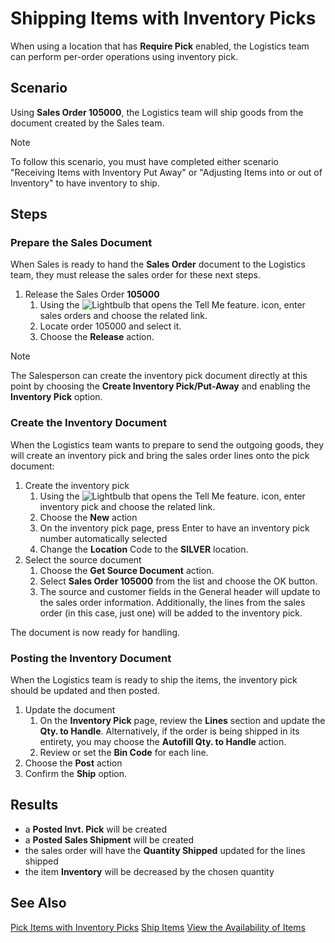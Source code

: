 # Shipping Items with Inventory Picks
When using a location that has **Require Pick** enabled, the Logistics team can perform per-order operations using inventory pick.

## Scenario
Using **Sales Order 105000**, the Logistics team will ship goods from the document created by the Sales team.

> [!NOTE]
> To follow this scenario, you must have completed either scenario "Receiving Items with Inventory Put Away" or "Adjusting Items into or out of Inventory" to have inventory to ship.

## Steps

### Prepare the Sales Document 
When Sales is ready to hand the **Sales Order** document to the Logistics team, they must release the sales order for these next steps.
	
1. Release the Sales Order **105000**
    1. Using the ![Lightbulb that opens the Tell Me feature.](../../../media/ui-search/search_small.png "Tell me what you want to do") icon, enter sales orders and choose the related link.
    2. Locate order 105000 and select it.
    3. Choose the **Release** action.

> [!NOTE]
> The Salesperson can create the inventory pick document directly at this point by choosing the **Create Inventory Pick/Put-Away** and enabling the **Inventory Pick** option.

### Create the Inventory Document
When the Logistics team wants to prepare to send the outgoing goods, they will create an inventory pick and bring the sales order lines onto the pick document:

1. Create the inventory pick
    1. Using the ![Lightbulb that opens the Tell Me feature.](../../../media/ui-search/search_small.png "Tell me what you want to do") icon, enter inventory pick and choose the related link.
    2. Choose the **New** action
    3. On the inventory pick page, press Enter to have an inventory pick number automatically selected
    4. Change the **Location** Code to the **SILVER** location.
2. Select the source document
    1. Choose the **Get Source Document** action.
    2. Select **Sales Order 105000** from the list and choose the OK button.
    3. The source and customer fields in the General header will update to the sales order information. Additionally, the lines from the sales order (in this case, just one) will be added to the inventory pick.

The document is now ready for handling.

### Posting the Inventory Document
When the Logistics team is ready to ship the items, the inventory pick should be updated and then posted.

1. Update the document
	1. On the **Inventory Pick** page, review the **Lines** section and update the **Qty. to Handle**. Alternatively, if the order is being shipped in its entirety, you may choose the **Autofill Qty. to Handle** action.
	2. Review or set the **Bin Code** for each line.
2. Choose the **Post** action
3. Confirm the **Ship** option.

## Results
 - a **Posted Invt. Pick** will be created
 - a **Posted Sales Shipment** will be created
 - the sales order will have the **Quantity Shipped** updated for the lines shipped
 - the item **Inventory**  will be decreased by the chosen quantity

## See Also
[Pick Items with Inventory Picks](../../../warehouse-how-to-pick-items-with-inventory-picks.md)
[Ship Items](../../../warehouse-how-ship-items.md)
[View the Availability of Items](../../../inventory-how-availability-overview.md)